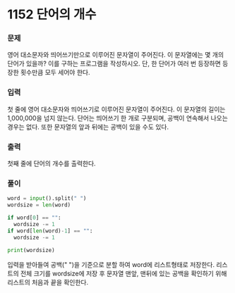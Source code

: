 # 1152 단어의 개수
### 문제
영어 대소문자와 띄어쓰기만으로 이루어진 문자열이 주어진다. 이 문자열에는 몇 개의 단어가 있을까? 이를 구하는 프로그램을 작성하시오. 단, 한 단어가 여러 번 등장하면 등장한 횟수만큼 모두 세어야 한다.

### 입력
첫 줄에 영어 대소문자와 띄어쓰기로 이루어진 문자열이 주어진다. 이 문자열의 길이는 1,000,000을 넘지 않는다. 단어는 띄어쓰기 한 개로 구분되며, 공백이 연속해서 나오는 경우는 없다. 또한 문자열의 앞과 뒤에는 공백이 있을 수도 있다.

### 출력
첫째 줄에 단어의 개수를 출력한다.

### 풀이
```python
word = input().split(" ")
wordsize = len(word)

if word[0] == "":
  wordsize -= 1
if word[len(word)-1] == "":
  wordsize -= 1

print(wordsize)
```
입력을 받아들여 공백(" ")을 기준으로 분할 하여 word에 리스트형태로 저장한다.
리스트의 전체 크기를 wordsize에 저장 후 문자열 맨앞, 맨뒤에 있는 공백을 확인하기 위해 리스트의 처음과 끝을 확인한다.
